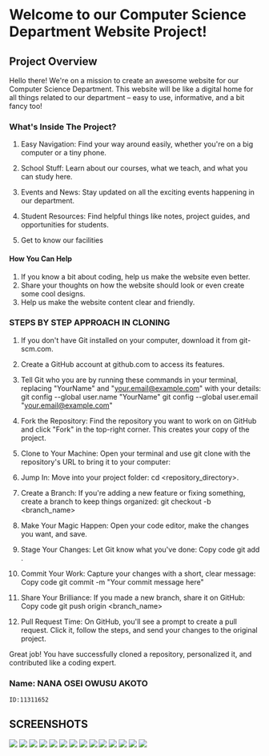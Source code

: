 # Welcome to our Computer Science Department Website Project!
## Project Overview
Hello there! We're on a mission to create an awesome website for our Computer Science Department. This website will be like a digital home for all things related to our department – easy to use, informative, and a bit fancy too!
### What's Inside The Project?
 1. Easy Navigation:
   Find your way around easily, whether you're on a big computer or a tiny phone.
 2. School Stuff:
   Learn about our courses, what we teach, and what you can study here.

3. Events and News:
   Stay updated on all the exciting events happening in our department.

4. Student Resources:
   Find helpful things like notes, project guides, and opportunities for students.
5. Get to know our facilities

#### How You Can Help
1. If you know a bit about coding, help us make the website even better. 
2. Share your thoughts on how the website should look or even create some cool designs.
3. Help us make the website content clear and friendly.

### STEPS BY STEP APPROACH IN CLONING
1. If you don't have Git installed on your computer, download it from git-scm.com.
   
2. Create a GitHub account at github.com to access its features.

3. Tell Git who you are by running these commands in your terminal, replacing "YourName" and "your.email@example.com" with your details:
    git config --global user.name "YourName"
    git config --global user.email "your.email@example.com"

4. Fork the Repository:
Find the repository you want to work on on GitHub and click "Fork" in the top-right corner. This creates your copy of the project.

5. Clone to Your Machine:
Open your terminal and use git clone with the repository's URL to bring it to your computer:

6. Jump In:
Move into your project folder: cd <repository_directory>. 

7.  Create a Branch:
If you're adding a new feature or fixing something, create a branch to keep things organized: git checkout -b <branch_name>

8. Make Your Magic Happen:
Open your code editor, make the changes you want, and save.

9. Stage Your Changes:
Let Git know what you've done:
  Copy code
  git add .

10. Commit Your Work:
Capture your changes with a short, clear message:
  Copy code
  git commit -m "Your commit message here"

11. Share Your Brilliance:
If you made a new branch, share it on GitHub:
  Copy code
  git push origin <branch_name>

12. Pull Request Time:
On GitHub, you'll see a prompt to create a pull request. Click it, follow the steps, and send your changes to the original project.

Great job! You have successfully cloned a repository, personalized it, and contributed like a coding expert.

### Name: NANA OSEI OWUSU AKOTO
    ID:11311652

## SCREENSHOTS
<img src="./web_images/Screen Shot 2023-11-28 at 6.26.06 PM.png">
<img src="./web_images/Screen Shot 2023-11-28 at 6.26.54 PM.png">
<img src="./web_images/Screen Shot 2023-11-28 at 6.27.20 PM.png">
<img src="./web_images/Screen Shot 2023-11-28 at 6.27.26 PM.png">
<img src="./web_images/Screen Shot 2023-11-28 at 6.27.30 PM.png">
<img src="./web_images/Screen Shot 2023-11-28 at 6.27.39 PM.png">
<img src="./web_images/Screen Shot 2023-11-28 at 6.27.43 PM.png">
<img src="./web_images/Screen Shot 2023-11-28 at 6.27.51 PM.png">
<img src="./web_images/Screen Shot 2023-11-28 at 6.28.00 PM.png">
<img src="./web_images/Screen Shot 2023-11-28 at 6.28.04 PM.png">

<img src="./web_images/research screen shot.png">
<img src="./web_images/state .png">
<img src="./web_images/donation.png">
<img src="./web_images/Screen Shot 2023-11-28 at 9.01.09 PM.png">












